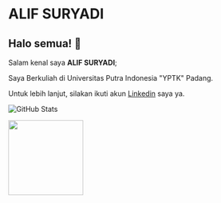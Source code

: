 # ALIF SURYADI 

## Halo semua! 👋

Salam kenal saya **ALIF SURYADI**;

Saya Berkuliah di Universitas Putra Indonesia "YPTK" Padang.


Untuk lebih lanjut, silakan ikuti akun [Linkedin](https://www.linkedin.com/in/alifsuryadi/) saya ya.


![GitHub Stats](https://github-readme-stats.vercel.app/api?username=alifsuryadi&theme=radical)


<p align="left">
<a href="https://github.com/alifsuryadi">
  <img height="150em" src="https://github-readme-stats-eight-theta.vercel.app/api/top-langs/?username=alifsuryadi&layout=compact&langs_count=8&theme=algolia"/>
</a>
</p>